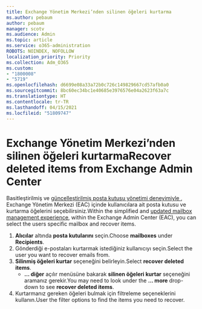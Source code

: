 ```yaml
---
title: Exchange Yönetim Merkezi’nden silinen öğeleri kurtarma
ms.author: pebaum
author: pebaum
manager: scotv
ms.audience: Admin
ms.topic: article
ms.service: o365-administration
ROBOTS: NOINDEX, NOFOLLOW
localization_priority: Priority
ms.collection: Adm_O365
ms.custom:
- "1800008"
- "5719"
ms.openlocfilehash: d6699e08a33a72b0c726c149829667cd57afb0a0
ms.sourcegitcommit: 8bc60ec34bc1e40685e3976576e04a2623f63a7c
ms.translationtype: HT
ms.contentlocale: tr-TR
ms.lasthandoff: 04/15/2021
ms.locfileid: "51809747"
---
```

# <a name="recover-deleted-items-from-exchange-admin-center"></a><span data-ttu-id="44f76-102">Exchange Yönetim Merkezi’nden silinen öğeleri kurtarma</span><span class="sxs-lookup"><span data-stu-id="44f76-102">Recover deleted items from Exchange Admin Center</span></span>

<span data-ttu-id="44f76-103">Basitleştirilmiş ve [güncelleştirilmiş posta kutusu yönetimi deneyimiyle ](https://admin.exchange.microsoft.com/#/mailboxes), Exchange Yönetim Merkezi (EAC) içinde kullanıcılara ait posta kutusu ve kurtarma öğelerini seçebilirsiniz.</span><span class="sxs-lookup"><span data-stu-id="44f76-103">Within the simplified and [updated mailbox management experience](https://admin.exchange.microsoft.com/#/mailboxes), within the Exchange Admin Center (EAC), you can select the users specific mailbox and recover items.</span></span>

1. <span data-ttu-id="44f76-104">**Alıcılar** altında **posta kutularını** seçin.</span><span class="sxs-lookup"><span data-stu-id="44f76-104">Choose **mailboxes** under **Recipients**.</span></span>
2. <span data-ttu-id="44f76-105">Gönderdiği e-postaları kurtarmak istediğiniz kullanıcıyı seçin.</span><span class="sxs-lookup"><span data-stu-id="44f76-105">Select the user you want to recover emails from.</span></span>
3. <span data-ttu-id="44f76-106">**Silinmiş öğeleri kurtar** seçeneğini belirleyin.</span><span class="sxs-lookup"><span data-stu-id="44f76-106">Select **recover deleted items**.</span></span>
    - <span data-ttu-id="44f76-107">**… diğer** açılır menüsüne bakarak **silinen öğeleri kurtar** seçeneğini aramanız gerekir.</span><span class="sxs-lookup"><span data-stu-id="44f76-107">You may need to look under the **… more** drop-down to see **recover deleted items**.</span></span>
4. <span data-ttu-id="44f76-108">Kurtarmanız gereken öğeleri bulmak için filtreleme seçeneklerini kullanın.</span><span class="sxs-lookup"><span data-stu-id="44f76-108">User the filter options to find the items you need to recover.</span></span>
